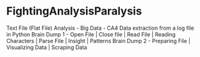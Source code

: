 # FightingAnalysisParalysis
Text File (Flat File) Analysis - Big Data - CA4
Data extraction from a log file in Python
Brain Dump 1 - Open File | Close file | Read File | Reading Characters | Parse File | Insight | Patterns
Brain Dump 2 - Preparing File | Visualizing Data | Scraping Data
